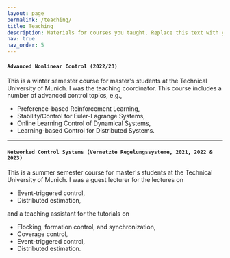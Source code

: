 ```yaml
---
layout: page
permalink: /teaching/
title: Teaching
description: Materials for courses you taught. Replace this text with your description.
nav: true
nav_order: 5
---
```


####  `Advanced Nonlinear Control (2022/23)`

This is a winter semester course for master's students at the Technical University of Munich. I was the teaching coordinator. This course includes a number of advanced control topics, e.g.,

<ul>
<li>Preference-based Reinforcement Learning,</li>
<li>Stability/Control for Euler-Lagrange Systems,</li>
<li>Online Learning Control of Dynamical Systems,</li>
<li>Learning-based Control for Distributed Systems.</li>
</ul>

***

####  `Networked Control Systems (Vernetzte Regelungssysteme, 2021, 2022 & 2023)`

This is a summer semester course for master's students at the Technical University of Munich. I was a guest lecturer for the lectures on
<ul>
<li>Event-triggered control,</li>

<li>Distributed estimation,</li>
</ul>
and a teaching assistant for the tutorials on
<ul>
<li>Flocking, formation control, and synchronization,</li>

<li>Coverage control,</li>

<li>Event-triggered control,</li>

<li>Distributed estimation.</li>
</ul>
